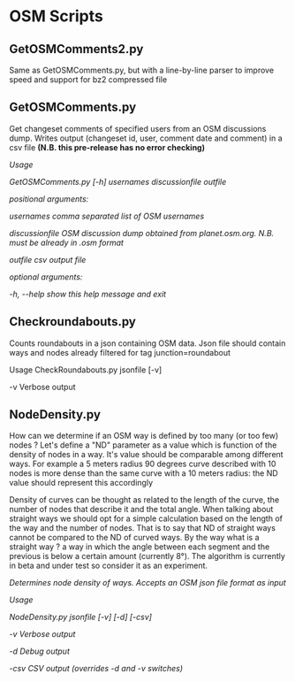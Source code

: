 # OSM Scripts
## GetOSMComments2.py
Same as GetOSMComments.py, but with a line-by-line parser to improve speed and support for bz2 compressed file

## GetOSMComments.py
Get changeset comments of specified users from an OSM discussions dump. Writes output (changeset id, user, comment date and comment) in a csv file **(N.B. this pre-release has no error checking)**

*Usage*

*GetOSMComments.py [-h] usernames discussionfile outfile*

*positional arguments:*

*usernames       comma separated list of OSM usernames*

*discussionfile  OSM discussion dump obtained from planet.osm.org. N.B. must be already in .osm format*

*outfile         csv output file*

*optional arguments:*

*-h, --help      show this help message and exit*

## Checkroundabouts.py
Counts roundabouts in a json containing OSM data. Json file should contain ways and nodes already filtered for tag junction=roundabout

Usage
CheckRoundabouts.py jsonfile [-v]

-v  Verbose output

## NodeDensity.py
How can we determine if an OSM way is defined by too many (or too few) nodes ?
Let's define a "ND" parameter as a value which is function of the density of nodes in a way. It's value should be comparable among different ways. For example a 5 meters radius 90 degrees curve described with 10 nodes is more dense than the same curve with a 10 meters radius: the ND value should represent this accordingly

Density of curves can be thought as related to the length of the curve, the number of nodes that describe it and the total angle.
When talking about straight ways we should opt for a simple calculation based on the length of the way and the number of nodes.
That is to say that ND of straight ways cannot be compared to the ND of curved ways.
By the way what is a straight way ? a way in which the angle between each segment and the previous is below a certain amount (currently 8°).
The algorithm is currently in beta and under test so consider it as an experiment.

*Determines node density of ways. Accepts an OSM json file format as input*

*Usage*

*NodeDensity.py jsonfile [-v] [-d] [-csv]*

*-v    Verbose output*

*-d    Debug output*

*-csv  CSV output (overrides -d and -v switches)*
